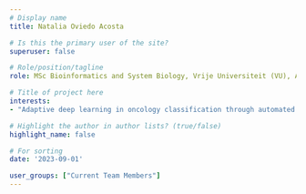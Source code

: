 ```yaml
---
# Display name
title: Natalia Oviedo Acosta

# Is this the primary user of the site?
superuser: false

# Role/position/tagline
role: MSc Bioinformatics and System Biology, Vrije Universiteit (VU), Amsterdam, NL

# Title of project here
interests:
- "Adaptive deep learning in oncology classification through automated machine learning (AutoML)."

# Highlight the author in author lists? (true/false)
highlight_name: false

# For sorting
date: '2023-09-01'

user_groups: ["Current Team Members"]
---
```

